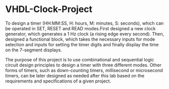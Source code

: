 # VHDL-Clock-Project

To design a timer (HH:MM:SS, H: hours, M: minutes, S: seconds), which can be operated in SET, RESET and READ modes.First designed a new clock generator, which generates a 1 Hz clock (a rising edge every second). Then, designed a functional block, which takes the necessary inputs for mode selection and inputs for setting the timer digits and finally display the time on the 7-segment displays.  
 
The purpose of this project is to use combinational and sequential logic circuit design principles to design a timer with three different modes. Other forms of timers, such as down-counting timers, millisecond or microsecond timers, can be later designed as needed after this lab based on the requirements and specifications of a given project. 
 
